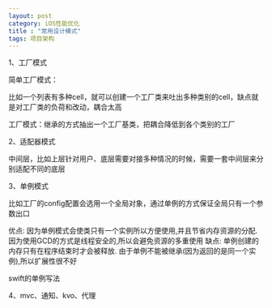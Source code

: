 ```yaml
---
layout: post
category: iOS性能优化
title : "常用设计模式"
tags: 项目架构
---
```


1、工厂模式

简单工厂模式：

比如一个列表有多种cell，就可以创建一个工厂类来吐出多种类别的cell，缺点就是对工厂类的负荷和改动，耦合太高

工厂模式：继承的方式抽出一个工厂基类，把耦合降低到各个类别的工厂

2、适配器模式

中间层，比如上层针对用户、底层需要对接多种情况的时候，需要一套中间层来分别适配不同的底层



3、单例模式

比如工厂的config配置会选用一个全局对象，通过单例的方式保证全局只有一个参数出口

优点: 因为单例模式会使类只有一个实例所以方便使用,并且节省内存资源的分配.因为使用GCD的方式是线程安全的,所以会避免资源的多重使用
缺点: 单例创建的内存只有在程序结束时才会被释放. 由于单例不能被继承(因为返回的是同一个实例),所以扩展性很不好

swift的单例写法



4、mvc、通知、kvo、代理




